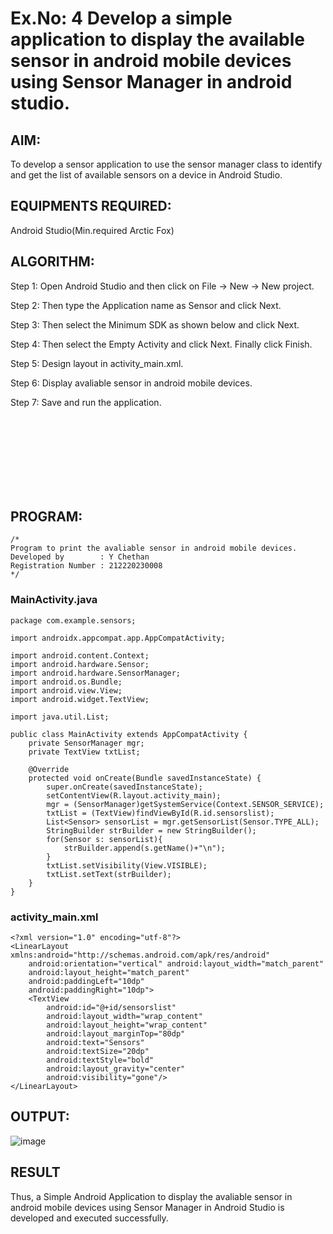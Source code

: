# Ex.No: 4 Develop a simple application to display the available sensor in android mobile devices using Sensor Manager in android studio.


## AIM:

To develop a sensor application to use the sensor manager class to identify and get the list of available sensors on a device in Android Studio.

## EQUIPMENTS REQUIRED:

Android Studio(Min.required Arctic Fox)

## ALGORITHM:

Step 1: Open Android Studio and then click on File -> New -> New project.

Step 2: Then type the Application name as Sensor and click Next. 

Step 3: Then select the Minimum SDK as shown below and click Next.

Step 4: Then select the Empty Activity and click Next. Finally click Finish.

Step 5: Design layout in activity_main.xml.

Step 6: Display avaliable sensor in android mobile devices.

Step 7: Save and run the application.

<br><br><br><br><br><br><br>

## PROGRAM:
```
/*
Program to print the avaliable sensor in android mobile devices.
Developed by        : Y Chethan
Registration Number : 212220230008
*/
```
### MainActivity.java
```
package com.example.sensors;

import androidx.appcompat.app.AppCompatActivity;

import android.content.Context;
import android.hardware.Sensor;
import android.hardware.SensorManager;
import android.os.Bundle;
import android.view.View;
import android.widget.TextView;

import java.util.List;

public class MainActivity extends AppCompatActivity {
    private SensorManager mgr;
    private TextView txtList;

    @Override
    protected void onCreate(Bundle savedInstanceState) {
        super.onCreate(savedInstanceState);
        setContentView(R.layout.activity_main);
        mgr = (SensorManager)getSystemService(Context.SENSOR_SERVICE);
        txtList = (TextView)findViewById(R.id.sensorslist);
        List<Sensor> sensorList = mgr.getSensorList(Sensor.TYPE_ALL);
        StringBuilder strBuilder = new StringBuilder();
        for(Sensor s: sensorList){
            strBuilder.append(s.getName()+"\n");
        }
        txtList.setVisibility(View.VISIBLE);
        txtList.setText(strBuilder);
    }
}
```
### activity_main.xml
```
<?xml version="1.0" encoding="utf-8"?>
<LinearLayout xmlns:android="http://schemas.android.com/apk/res/android"
    android:orientation="vertical" android:layout_width="match_parent"
    android:layout_height="match_parent"
    android:paddingLeft="10dp"
    android:paddingRight="10dp">
    <TextView
        android:id="@+id/sensorslist"
        android:layout_width="wrap_content"
        android:layout_height="wrap_content"
        android:layout_marginTop="80dp"
        android:text="Sensors"
        android:textSize="20dp"
        android:textStyle="bold"
        android:layout_gravity="center"
        android:visibility="gone"/>
</LinearLayout>
```

## OUTPUT:
![image](https://user-images.githubusercontent.com/75234991/200128043-f2e0f9ee-c7c7-44ba-a795-40618b3e93de.png)

## RESULT
Thus, a Simple Android Application to display the avaliable sensor in android mobile devices using Sensor Manager in Android Studio is developed and executed successfully.
